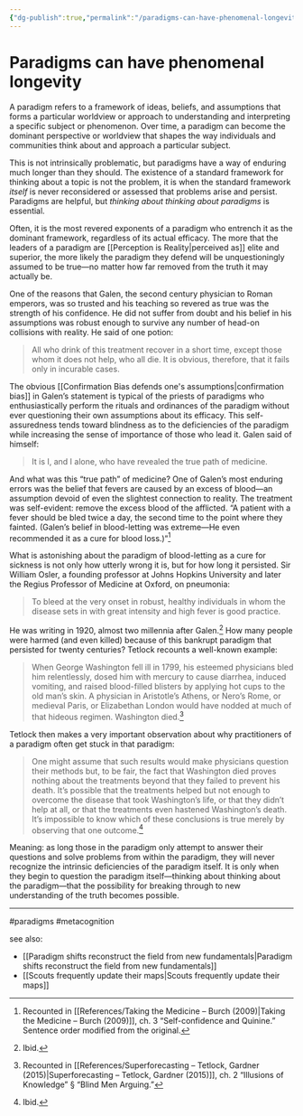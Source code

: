 ```yaml
---
{"dg-publish":true,"permalink":"/paradigms-can-have-phenomenal-longevity/"}
---
```


# Paradigms can have phenomenal longevity

A paradigm refers to a framework of ideas, beliefs, and assumptions that forms a particular worldview or approach to understanding and interpreting a specific subject or phenomenon. Over time, a paradigm can become the dominant perspective or worldview that shapes the way individuals and communities think about and approach a particular subject.

This is not intrinsically problematic, but paradigms have a way of enduring much longer than they should. The existence of a standard framework for thinking about a topic is not the problem, it is when the standard framework *itself* is never reconsidered or assessed that problems arise and persist. Paradigms are helpful, but *thinking about thinking about paradigms* is essential.

Often, it is the most revered exponents of a paradigm who entrench it as the dominant framework, regardless of its actual efficacy. The more that the leaders of a paradigm are [[Perception is Reality\|perceived as]] elite and superior, the more likely the paradigm they defend will be unquestioningly assumed to be true—no matter how far removed from the truth it may actually be. 

One of the reasons that Galen, the second century physician to Roman emperors, was so trusted and his teaching so revered as true was the strength of his confidence. He did not suffer from doubt and his belief in his assumptions was robust enough to survive any number of head-on collisions with reality. He said of one potion:

> All who drink of this treatment recover in a short time, except those whom it does not help, who all die. It is obvious, therefore, that it fails only in incurable cases.

The obvious [[Confirmation Bias defends one's assumptions\|confirmation bias]] in Galen’s statement is typical of the priests of paradigms who enthusiastically perform the rituals and ordinances of the paradigm without ever questioning their own assumptions about its efficacy. This self-assuredness tends toward blindness as to the deficiencies of the paradigm while increasing the sense of importance of those who lead it. Galen said of himself: 

> It is I, and I alone, who have revealed the true path of medicine.

And what was this “true path” of medicine? One of Galen’s most enduring errors was the belief that fevers are caused by an excess of blood—an assumption devoid of even the slightest connection to reality. The treatment was self-evident: remove the excess blood of the afflicted. “A patient with a fever should be bled twice a day, the second time to the point where they fainted. (Galen’s belief in blood-letting was extreme—He even recommended it as a cure for blood loss.)“[^1]

What is astonishing about the paradigm of blood-letting as a cure for sickness is not only how utterly wrong it is, but for how long it persisted. Sir William Osler, a founding professor at Johns Hopkins University and later the Regius Professor of Medicine at Oxford, on pneumonia:

> To bleed at the very onset in robust, healthy individuals in whom the disease sets in with great intensity and high fever is good practice.

He was writing in 1920, almost two millennia after Galen.[^2] How many people were harmed (and even killed) because of this bankrupt paradigm that persisted for twenty centuries? Tetlock recounts a well-known example:

> When George Washington fell ill in 1799, his esteemed physicians bled him relentlessly, dosed him with mercury to cause diarrhea, induced vomiting, and raised blood-filled blisters by applying hot cups to the old man’s skin. A physician in Aristotle’s Athens, or Nero’s Rome, or medieval Paris, or Elizabethan London would have nodded at much of that hideous regimen. Washington died.[^3]

Tetlock then makes a very important observation about why practitioners of a paradigm often get stuck in that paradigm:

> One might assume that such results would make physicians question their methods but, to be fair, the fact that Washington died proves nothing about the treatments beyond that they failed to prevent his death. It’s possible that the treatments helped but not enough to overcome the disease that took Washington’s life, or that they didn’t help at all, or that the treatments even hastened Washington’s death. It’s impossible to know which of these conclusions is true merely by observing that one outcome.[^4]

Meaning: as long those in the paradigm only attempt to answer their questions and solve problems from within the paradigm, they will never recognize the intrinsic deficiencies of the paradigm itself. It is only when they begin to question the paradigm itself—thinking about thinking about the paradigm—that the possibility for breaking through to new understanding of the truth becomes possible.

---
#paradigms #metacognition 

see also:
- [[Paradigm shifts reconstruct the field from new fundamentals\|Paradigm shifts reconstruct the field from new fundamentals]]
- [[Scouts frequently update their maps\|Scouts frequently update their maps]]

[^1]: Recounted in [[References/Taking the Medicine – Burch (2009)\|Taking the Medicine – Burch (2009)]], ch. 3 “Self-confidence and Quinine.” Sentence order modified from the original.
[^2]: Ibid.
[^3]: Recounted in [[References/Superforecasting – Tetlock, Gardner (2015)\|Superforecasting – Tetlock, Gardner (2015)]], ch. 2 “Illusions of Knowledge” § “Blind Men Arguing.”
[^4]: Ibid.